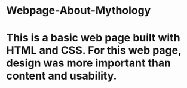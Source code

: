 # Webpage-About-Mythology
# This is a basic web page built with HTML and CSS. For this web page, design was more important than content and usability. 
